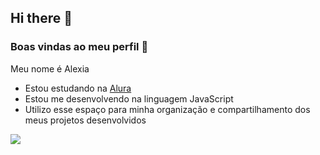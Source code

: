 ## Hi there 👋

### Boas vindas ao meu perfil 💞

Meu nome é Alexia

- Estou estudando na [Alura](https://www.alura.com.br)
- Estou me desenvolvendo na linguagem JavaScript
- Utilizo esse espaço para minha organização e compartilhamento dos meus projetos desenvolvidos

 ![](https://media1.tenor.com/m/3yinSke0rykAAAAC/love-you.gif)
